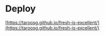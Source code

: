 # Deploy

[https://taroosg.github.io/fresh-is-excellent/](https://taroosg.github.io/fresh-is-excellent/)
